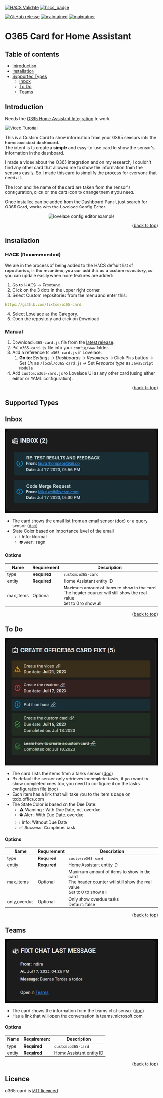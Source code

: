<a name="readme-top"></a>

[![HACS Validate](https://github.com/fixtse/o365-card/actions/workflows/github-actions-hacs.yml/badge.svg)](https://github.com/fixtse/o365-card/actions/workflows/github-actions-hacs.yml) [![hacs_badge](https://img.shields.io/badge/HACS-Custom-41BDF5.svg)](https://github.com/hacs/integration)

[![GitHub release](https://img.shields.io/github/v/release/fixtse/o365-card)](https://github.com/fixtse/o365-card/releases/latest) [![maintained](https://img.shields.io/maintenance/yes/2023.svg)](#) [![maintainer](https://img.shields.io/badge/maintainer-%20%40fixtse-blue.svg)](https://github.com/fixtse)


# O365 Card for Home Assistant

Table of contents
-----------------

* [Introduction](#introduction)
* [Installation](#installation)
* [Supported Types](#supported-types)
  * [Inbox](#inbox)
  * [To Do](#to-do)
  * [Teams](#teams)

## Introduction
Needs the [O365 Home Assistant Integration](https://github.com/RogerSelwyn/O365-HomeAssistant) to work

[![Video Tutorial](http://img.youtube.com/vi/yKr5nMzOaAI/0.jpg)](http://www.youtube.com/watch?v=yKr5nMzOaAI "Integrating Office 365 into Home Assistant")

This is a Custom Card to show information from your O365 sensors into the home assistant dashboard.<br /> The intent is to create a **simple** and easy-to-use card to show the sensor's information in the dashboard.

I made a video about the O365 integration and on my research, I couldn't find any other card that allowed me to show the information from the sensors easily. So I made this card to simplify the process for everyone that needs it.

The Icon and the name of the card are taken from the sensor's configuration, click on the card icon to change them if you need.

Once installed can be added from the Dashboard Panel, just search for O365 Card, works with the Lovelace Config Editor.

<p align="center"><img src="https://fixtse.com/_next/image?url=%2Fstatic%2Fimages%2Foffice365%2Fconfig.webp&w=1200&q=75" alt="lovelace config editor example"></p>

<p align="right">(<a href="#readme-top">back to top</a>)</p>

## Installation

### HACS (Recommended)

We are in the process of being added to the HACS default list of repositories, in the meantime, you can add this as a custom repository, so you can update easily when more features are added:

1. Go to HACS → Frontend
1. Click on the 3 dots in the upper right corner.
1. Select Custom repositories from the menu and enter this: 

```yaml
https://github.com/fixtse/o365-card
```
4. Select Lovelace as the Category.
5. Open the repository and click on Download


### Manual

1. Download `o365-card.js` file from the [latest release](https://github.com/fixtse/office365-card/releases/latest).
2. Put `o365-card.js` file into your `config/www` folder.
3. Add a reference to `o365-card.js` in Lovelace.
   1. **Go to:** _Settings_ → _Dashboards_ → _Resources_ → Click Plus button → Set _Url_ as `/local/o365-card.js` → Set _Resource type_ as `JavaScript Module`.   
4. Add `custom:o365-card.js` to Lovelace UI as any other card (using either editor or YAML configuration).
<p align="right">(<a href="#readme-top">back to top</a>)</p>

## Supported Types

## Inbox
<p align="center"><img src="img/inbox.webp" alt="inbox sensor example"></p>

* The card shows the email list from an email sensor ([doc](https://rogerselwyn.github.io/O365-HomeAssistant/installation_and_configuration.html#email_sensors)) or a query sensor ([doc](https://rogerselwyn.github.io/O365-HomeAssistant/installation_and_configuration.html#query_sensors))
* State Color based on importance level of the email
  * :information_source: Info: Normal
  * :no_entry: Alert: High

#### Options
| Name  | Requirement | Description | 
| --- | --- |  --- |
| type  | **Required** | `custom:o365-card` |
| entity | **Required**  | Home Assistant entity ID |
| max_items | Optional | Maximum amount of items to show in the card <br> The header counter will still show the real value <br> Set to 0 to show all  |
<p align="right">(<a href="#readme-top">back to top</a>)</p>

## To Do
<p align="center"><img src="img/task.webp" alt="task sensor example"></p>

* The card Lists the items from a tasks sensor ([doc](https://rogerselwyn.github.io/O365-HomeAssistant/sensor.html#taskto-do-sensor))
* By default the sensor only retrieves incomplete tasks, if you want to show completed ones too, you need to configure it on the tasks configuration file ([doc](https://rogerselwyn.github.io/O365-HomeAssistant/tasks_configuration.html#tasks-configuration))
* Each item has a link that will take you to the item's page on todo.office.com
* The State Color is based on the Due Date:
  * :warning: Warning : With Due Date, not overdue
  * :no_entry: Alert: With Due Date, overdue
  * :information_source: Info: Without Due Date
  * :white_check_mark: Success: Completed task

#### Options
| Name | Requirement | Description | 
| --- | --- | --- |
| type  | **Required** | `custom:o365-card` |
| entity | **Required**  | Home Assistant entity ID |
| max_items | Optional | Maximum amount of items to show in the card <br> The header counter will still show the real value <br> Set to 0 to show all  |
| only_overdue | Optional | Only show overdue tasks <br> Default: false |

<p align="right">(<a href="#readme-top">back to top</a>)</p>

## Teams
<p align="center"><img src="img/teams_last_message.webp" alt="chat sensor example"></p>

* The card shows the information from the teams chat sensor ([doc](https://rogerselwyn.github.io/O365-HomeAssistant/sensor.html#teams-chat-sensor))
* Has a link that will open the conversation in teams.microsoft.com

#### Options
| Name | Requirement | Description | 
| --- | --- | --- |
| type  | **Required** | `custom:o365-card` |
| entity | **Required**  | Home Assistant entity ID |

<p align="right">(<a href="#readme-top">back to top</a>)</p>

## Licence
o365-card is [MIT licenced](license.txt)



